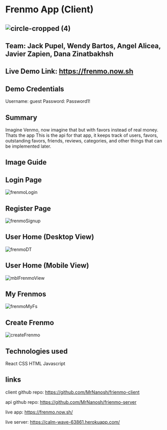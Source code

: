 # Frenmo App (Client)

## ![circle-cropped (4)](https://user-images.githubusercontent.com/54965285/75578587-19723080-5a32-11ea-9ee4-f1b2a80e92e4.png)

## Team: Jack Pupel, Wendy Bartos, Angel Alicea, Javier Zapien, Dana Zinatbakhsh

## Live Demo Link: https://frenmo.now.sh

## Demo Credentials

Username: guest
Password: Password1!

## Summary

Imagine Venmo, now imagine that but with favors instead of real money. Thats the app
This is the api for that app, it keeps track of users, favors, outstanding favors,
friends, reviews, categories, and other things that can be implemented later.

## Image Guide

## Login Page

![frenmoLogin](https://user-images.githubusercontent.com/54965285/75578308-98b33480-5a31-11ea-90c2-1fe1f7ede1bc.PNG)

## Register Page

![frenmoSignup](https://user-images.githubusercontent.com/54965285/75578310-98b33480-5a31-11ea-86d3-3ee73b4558fd.PNG)

## User Home (Desktop View)

![frenmoDT](https://user-images.githubusercontent.com/54965285/75578346-a9fc4100-5a31-11ea-9ff9-f35f139464f3.gif)

## User Home (Mobile View)

![mblFrenmoView](https://user-images.githubusercontent.com/54965285/75578311-98b33480-5a31-11ea-8d4e-12776fa9c75c.PNG)

## My Frenmos

![frenmoMyFs](https://user-images.githubusercontent.com/54965285/75578312-98b33480-5a31-11ea-903e-4148afb486c7.PNG)

## Create Frenmo

![createFrenmo](https://user-images.githubusercontent.com/54965285/75578313-98b33480-5a31-11ea-83f4-9fc8866f30d5.PNG)

## Technologies used

React
CSS
HTML
Javascript

## links

client github repo: https://github.com/MrNanosh/frienmo-client

api github repo: https://github.com/MrNanosh/frienmo-server

live app: https://frenmo.now.sh/

live server: https://calm-wave-63861.herokuapp.com/
